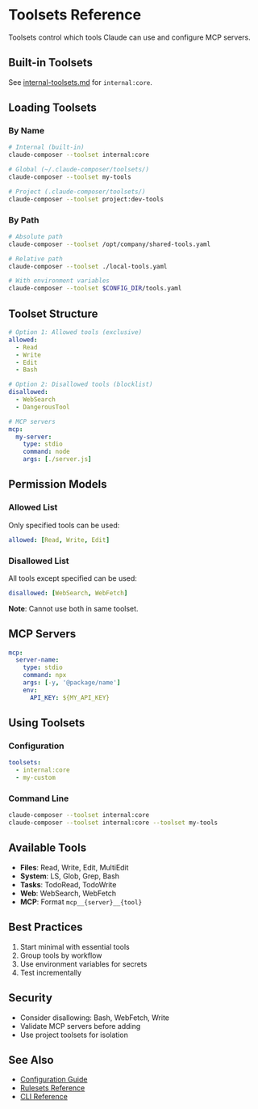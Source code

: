 # Toolsets Reference

Toolsets control which tools Claude can use and configure MCP servers.

## Built-in Toolsets

See [internal-toolsets.md](./internal-toolsets.md) for `internal:core`.

## Loading Toolsets

### By Name

```bash
# Internal (built-in)
claude-composer --toolset internal:core

# Global (~/.claude-composer/toolsets/)
claude-composer --toolset my-tools

# Project (.claude-composer/toolsets/)
claude-composer --toolset project:dev-tools
```

### By Path

```bash
# Absolute path
claude-composer --toolset /opt/company/shared-tools.yaml

# Relative path
claude-composer --toolset ./local-tools.yaml

# With environment variables
claude-composer --toolset $CONFIG_DIR/tools.yaml
```

## Toolset Structure

```yaml
# Option 1: Allowed tools (exclusive)
allowed:
  - Read
  - Write
  - Edit
  - Bash

# Option 2: Disallowed tools (blocklist)
disallowed:
  - WebSearch
  - DangerousTool

# MCP servers
mcp:
  my-server:
    type: stdio
    command: node
    args: [./server.js]
```

## Permission Models

### Allowed List

Only specified tools can be used:

```yaml
allowed: [Read, Write, Edit]
```

### Disallowed List

All tools except specified can be used:

```yaml
disallowed: [WebSearch, WebFetch]
```

**Note**: Cannot use both in same toolset.

## MCP Servers

```yaml
mcp:
  server-name:
    type: stdio
    command: npx
    args: [-y, '@package/name']
    env:
      API_KEY: ${MY_API_KEY}
```

## Using Toolsets

### Configuration

```yaml
toolsets:
  - internal:core
  - my-custom
```

### Command Line

```bash
claude-composer --toolset internal:core
claude-composer --toolset internal:core --toolset my-tools
```

## Available Tools

- **Files**: Read, Write, Edit, MultiEdit
- **System**: LS, Glob, Grep, Bash
- **Tasks**: TodoRead, TodoWrite
- **Web**: WebSearch, WebFetch
- **MCP**: Format `mcp__{server}__{tool}`

## Best Practices

1. Start minimal with essential tools
2. Group tools by workflow
3. Use environment variables for secrets
4. Test incrementally

## Security

- Consider disallowing: Bash, WebFetch, Write
- Validate MCP servers before adding
- Use project toolsets for isolation

## See Also

- [Configuration Guide](./configuration.md)
- [Rulesets Reference](./rulesets.md)
- [CLI Reference](./cli-reference.md)
